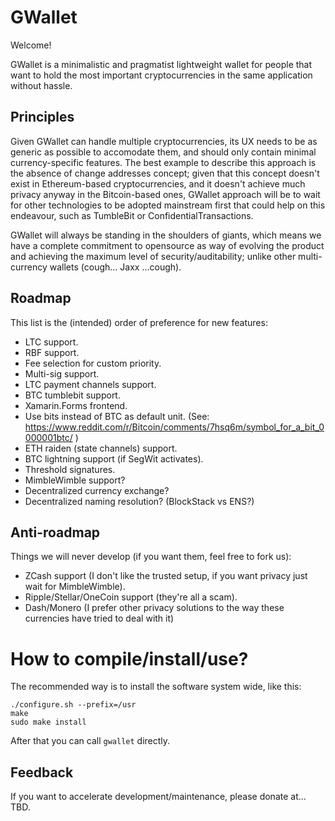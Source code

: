 # GWallet

Welcome!

GWallet is a minimalistic and pragmatist lightweight wallet for people that want to hold the most important cryptocurrencies in the same application without hassle.

## Principles

Given GWallet can handle multiple cryptocurrencies, its UX needs to be as generic as possible to accomodate them, and should only contain minimal currency-specific features. The best example to describe this approach is the absence of change addresses concept; given that this concept doesn't exist in Ethereum-based cryptocurrencies, and it doesn't achieve much privacy anyway in the Bitcoin-based ones, GWallet approach will be to wait for other technologies to be adopted mainstream first that could help on this endeavour, such as TumbleBit or ConfidentialTransactions.

GWallet will always be standing in the shoulders of giants, which means we have a complete commitment to opensource as way of evolving the product and achieving the maximum level of security/auditability; unlike other multi-currency wallets (cough... Jaxx ...cough).


## Roadmap

This list is the (intended) order of preference for new features:

- LTC support.
- RBF support.
- Fee selection for custom priority.
- Multi-sig support.
- LTC payment channels support.
- BTC tumblebit support.
- Xamarin.Forms frontend.
- Use bits instead of BTC as default unit.
(See: https://www.reddit.com/r/Bitcoin/comments/7hsq6m/symbol_for_a_bit_0000001btc/ )
- ETH raiden (state channels) support.
- BTC lightning support (if SegWit activates).
- Threshold signatures.
- MimbleWimble support?
- Decentralized currency exchange?
- Decentralized naming resolution? (BlockStack vs ENS?)


## Anti-roadmap

Things we will never develop (if you want them, feel free to fork us):

- ZCash support (I don't like the trusted setup, if you want privacy just wait for MimbleWimble).
- Ripple/Stellar/OneCoin support (they're all a scam).
- Dash/Monero (I prefer other privacy solutions to the way these currencies have tried to deal with it)


# How to compile/install/use?

The recommended way is to install the software system wide, like this:

```
./configure.sh --prefix=/usr
make
sudo make install
```

After that you can call `gwallet` directly.


## Feedback

If you want to accelerate development/maintenance, please donate at... TBD.
